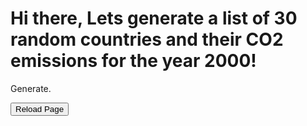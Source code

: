 <html>
	<body>        		
		
 <h1>Hi there, Lets generate a list of 30 random countries and their CO2 emissions for the year 2000!</h1>
		<p id="demo">Generate.</p>
    <script>
document.getElementById("demo").onclick = function() {myFunction()};
function myFunction() {
  
var words = ["Norway",
"Ireland",
"Switzerland",
"Iceland",
"Germany",
"Sweden",
"Australia",
"Netherlands",
"Denmark",
"Finland",
"Singapore",
"United Kingdom",
"Belgium",
"New Zealand",
"Canada",
"United States",
"Austria",
"Israel",
"Japan",
"Slovenia",
"Korea (Republic of)",
"Luxembourg",
"Spain",
"France",
"Czechia",
"Malta",
"Estonia",
"Italy",
"United Arab Emirates",
"Greece",
"Cyprus",
"Lithuania",
"Poland",
"Andorra",
"Latvia",
"Portugal",
"Slovakia",
"Hungary",
"Saudi Arabia",
"Bahrain",
"Chile",
"Croatia",
"Qatar",
"Argentina",
"Montenegro",
"Romania",
"Kazakhstan",
"Russian Federation",
"Belarus",
"Turkey",
"Uruguay",
"Bulgaria",
"Panama",
"Bahamas",
"Barbados",
"Oman",
"Georgia",
"Costa Rica",
"Malaysia",
"Kuwait",
"Serbia",
"Mauritius",
"Seychelles",
"Trinidad and Tobago",
"Albania",
"Cuba",
"Iran (Islamic Republic of)",
"Sri Lanka",
"Bosnia and Herzegovina",
"Grenada",
"Mexico",
"Ukraine",
"Antigua and Barbuda",
"Peru",
"Thailand",
"Armenia",
"North Macedonia",
"Colombia",
"Brazil",
"China",
"Ecuador",
"Saint Lucia",
"Azerbaijan",
"Dominican Republic",
"Moldova (Republic of)",
"Algeria",
"Lebanon",
"Fiji",
"Dominica"];

function fisherYates (arr) {
  for (var i = arr.length - 1; i >= 0; i--) {
    var j = Math.floor(Math.random() * (i + 1));
    var temp = arr[i];
    arr[i] = arr[j];
    arr[j] = temp;
  }
  return arr;
}

f=fisherYates(words);

document.getElementById("demo").innerHTML = ("<p>" + f[0] + "</p>" + "<p>" + f[1] + "</p>" + "<p>" + f[2] + "</p>" + "<p>" + f[3] + "</p>" + "<p>" + f[4] + "</p>" + "<p>" + f[5] + "</p>" + "<p>" + f[6] + "</p>" + "<p>" + f[7] + "</p>" + "<p>" + f[8] + "</p>" + "<p>" + f[9] + "</p>" + "<p>" + "<p>" + f[10] + "</p>" + "<p>"+ "<p>" + f[11] + "</p>" + "<p>"+ "<p>" + f[12] + "</p>" + "<p>"+ "<p>" + f[13] + "</p>" + "<p>"+ "<p>" + f[14] + "</p>" + "<p>"+ "<p>" + f[15] + "</p>" + "<p>"+ "<p>" + f[16] + "</p>" + "<p>"+ "<p>" + f[17] + "</p>" + "<p>"+ "<p>" + f[18] + "</p>" + "<p>"+ "<p>" + f[19] + "</p>" + "<p>"+ "<p>" + f[20] + "</p>" + "<p>"+ "<p>" + f[21] + "</p>" + "<p>"+ "<p>" + f[22] + "</p>" + "<p>"+ "<p>" + f[23] + "</p>" + "<p>"+ "<p>" + f[24] + "</p>" + "<p>"+ "<p>" + f[25] + "</p>" + "<p>"+ "<p>" + f[26] + "</p>" + "<p>"+ "<p>" + f[27] + "</p>" + "<p>"+ "<p>" + f[28] + "</p>" + "<p>"+ "<p>" + f[29] + "</p>" + "<p>");}
    </script>
    
<FORM>
<INPUT Type="button" VALUE="Reload Page" onClick="history.go(0)">
</FORM>
    <body>   

